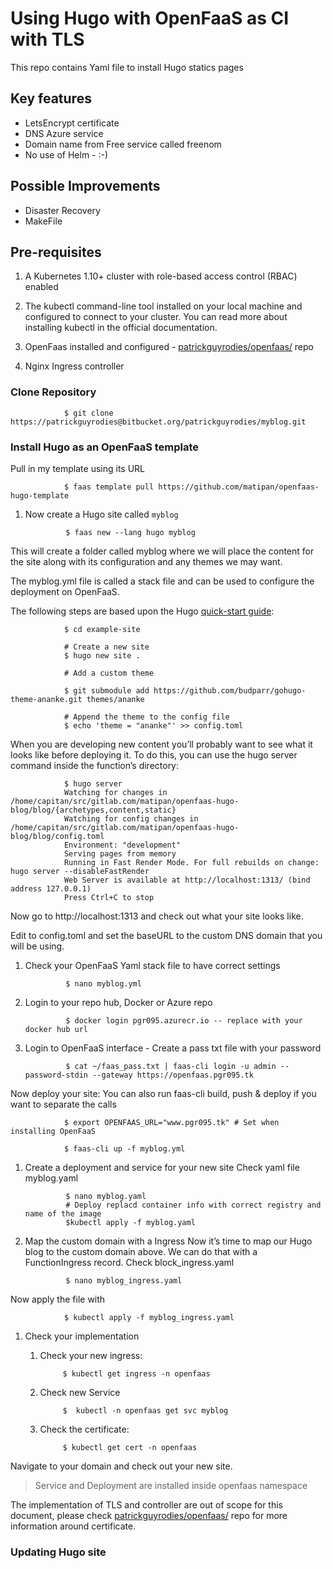 # Using Hugo with OpenFaaS as CI with TLS

This repo contains Yaml file to install Hugo statics pages 

## Key features

* LetsEncrypt certificate
* DNS Azure service
* Domain name from Free service called freenom
* No use of Helm - :-)


## Possible Improvements
* Disaster Recovery
* MakeFile

## Pre-requisites

1. A Kubernetes 1.10+ cluster with role-based access control (RBAC) enabled

1. The kubectl command-line tool installed on your local machine and configured to connect to your cluster. You can read more about installing kubectl in the official documentation.

1. OpenFaas installed and configured - [patrickguyrodies/openfaas/](bitbucket.org:patrickguyrodies/openfaas.git) repo

1. Nginx Ingress controller

### Clone Repository

                $ git clone https://patrickguyrodies@bitbucket.org/patrickguyrodies/myblog.git

### Install Hugo as an OpenFaaS template

 Pull in my template using its URL

                $ faas template pull https://github.com/matipan/openfaas-hugo-template

1. Now create a Hugo site called `myblog`

                $ faas new --lang hugo myblog

This will create a folder called myblog where we will place the content for the site along with its configuration and any themes we may want.

The myblog.yml file is called a stack file and can be used to configure the deployment on OpenFaaS.

The following steps are based upon the Hugo [quick-start guide](https://gohugo.io/getting-started/quick-start/#step-2-create-a-new-site):

                $ cd example-site

                # Create a new site
                $ hugo new site .

                # Add a custom theme

                $ git submodule add https://github.com/budparr/gohugo-theme-ananke.git themes/ananke

                # Append the theme to the config file
                $ echo 'theme = "ananke"' >> config.toml

When you are developing new content you’ll probably want to see what it looks like before deploying it. To do this, you can use the hugo server command inside the function’s directory:

                $ hugo server
                Watching for changes in /home/capitan/src/gitlab.com/matipan/openfaas-hugo-blog/blog/{archetypes,content,static}
                Watching for config changes in /home/capitan/src/gitlab.com/matipan/openfaas-hugo-blog/blog/config.toml
                Environment: "development"
                Serving pages from memory
                Running in Fast Render Mode. For full rebuilds on change: hugo server --disableFastRender
                Web Server is available at http://localhost:1313/ (bind address 127.0.0.1)
                Press Ctrl+C to stop

Now go to http://localhost:1313 and check out what your site looks like.

Edit to config.toml and set the baseURL to the custom DNS domain that you will be using.

1. Check your OpenFaaS Yaml stack file to have correct settings

                $ nano myblog.yml

1. Login to your repo hub, Docker or Azure repo

                $ docker login pgr095.azurecr.io -- replace with your docker hub url

1. Login to OpenFaaS interface - Create a pass txt file with your password

                $ cat ~/faas_pass.txt | faas-cli login -u admin --password-stdin --gateway https://openfaas.pgr095.tk

Now deploy your site: You can also run faas-cli build, push & deploy if you want to separate the calls

                $ export OPENFAAS_URL="www.pgr095.tk" # Set when installing OpenFaaS

                $ faas-cli up -f myblog.yml

1. Create a deployment and service for your new site
Check yaml file myblog.yaml

                $ nano myblog.yaml
                # Deploy replacd container info with correct registry and name of the image
                $kubectl apply -f myblog.yaml

1. Map the custom domain with a Ingress
Now it’s time to map our Hugo blog to the custom domain above. We can do that with a FunctionIngress record. Check block_ingress.yaml

                $ nano myblog_ingress.yaml

Now apply the file with 

                $ kubectl apply -f myblog_ingress.yaml

1. Check your implementation

    1. Check your new ingress:

                $ kubectl get ingress -n openfaas
    
    1. Check new Service

                $  kubectl -n openfaas get svc myblog
    
    1. Check the certificate:

                $ kubectl get cert -n openfaas

Navigate to your domain and check out your new site.


> Service and Deployment are installed inside openfaas namespace

The implementation of TLS and controller are out of scope for this document, please check [patrickguyrodies/openfaas/](bitbucket.org:patrickguyrodies/openfaas.git) repo for more information around certificate.

### Updating Hugo site

